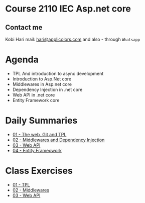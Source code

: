 # Course 2110 IEC Asp.net core
## Contact me
Kobi Hari
mail: hari@applicolors.com
and also - through `Whatsapp`

# Agenda
* TPL And introduction to async development
* Introduction to Asp.Net core
* Middlewares in Asp.net core
* Dependency Injection in .net core
* Web API in .net core
* Entity Framework core

# Daily Summaries
- [01 - The web, Git and TPL](https://github.com/kobi2294/Course-2110-AspNetCore/wiki/Day-01---Git,-TPL)
- [02 - Middlewares and Dependency Injection](https://github.com/kobi2294/Course-2110-AspNetCore/wiki/Day-02-Middlewares-and-DI)
- [03 - Web API](https://github.com/kobi2294/Course-2110-AspNetCore/wiki/Day-03-Web-API)
- [04 - Entity Frameowork](https://github.com/kobi2294/Course-2110-AspNetCore/wiki/Day-04-Entity-Frameowrk)

# Class Exercises
- [01 - TPL](https://github.com/kobi2294/Course-2110-AspNetCore/wiki/Exercise-1---TPL)
- [02 - Middlewares](https://github.com/kobi2294/Course-2110-AspNetCore/wiki/Exercise-2---Middlewares)
- [03 - Web API](https://github.com/kobi2294/Course-2110-AspNetCore/wiki/Exercise-3---Web-API)
